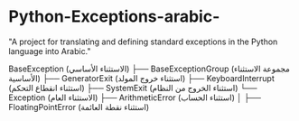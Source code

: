 # Python-Exceptions-arabic-
"A project for translating and defining standard exceptions in the Python language into Arabic."

BaseException (الاستثناء الأساسي)
├── BaseExceptionGroup (مجموعة الاستثناء الأساسية)
├── GeneratorExit (استثناء خروج المولد)
├── KeyboardInterrupt (استثناء انقطاع التحكم)
├── SystemExit (استثناء الخروج من النظام)
└── Exception (الاستثناء العام)
   ├── ArithmeticError (استثناء الحساب)
   │   ├── FloatingPointError (استثناء نقطة العائمة)
   
